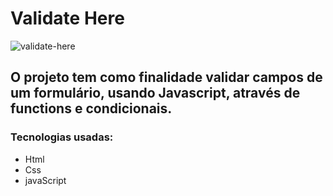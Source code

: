 # Validate Here
![validate-here](https://user-images.githubusercontent.com/81394067/139114413-0020991f-356d-4191-b174-82588df637f4.png)

## O projeto tem como finalidade validar campos de um formulário, usando Javascript, através de functions e condicionais. 

### Tecnologias usadas:
- Html
- Css
- javaScript
